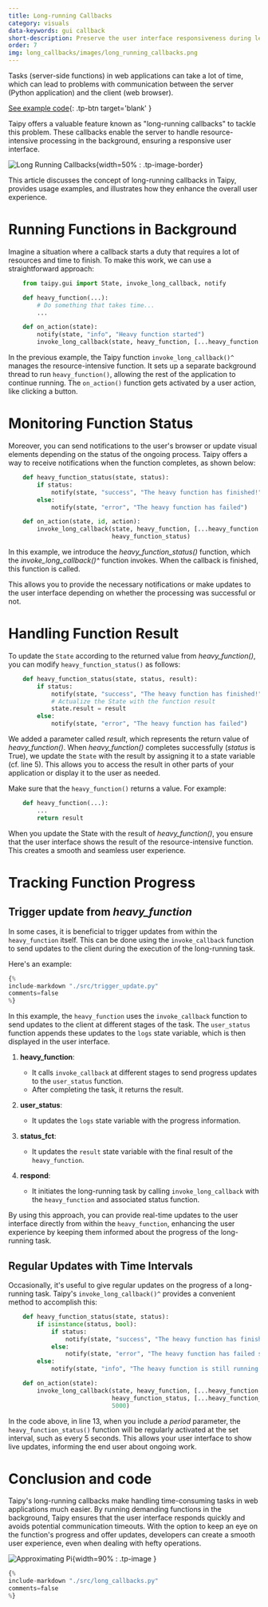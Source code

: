 ```yaml
---
title: Long-running Callbacks
category: visuals
data-keywords: gui callback
short-description: Preserve the user interface responsiveness during lengthy tasks.
order: 7
img: long_callbacks/images/long_running_callbacks.png
---
```


Tasks (server-side functions) in web applications can take a lot of time, which can lead to
problems with communication between the server (Python application) and the client (web browser).

[See example code](./src/long_callbacks.py){: .tp-btn target='blank' }

Taipy offers a valuable feature known as "long-running callbacks" to tackle this problem. These
callbacks enable the server to handle resource-intensive processing in the background, ensuring
a responsive user interface.

![Long Running Callbacks](images/long_running_callbacks.png){width=50% : .tp-image-border}

This article discusses the concept of long-running callbacks in Taipy, provides usage examples,
and illustrates how they enhance the overall user experience.

# Running Functions in Background

Imagine a situation where a callback starts a duty that requires a lot of resources and time to
finish. To make this work, we can use a straightforward approach:

```python
    from taipy.gui import State, invoke_long_callback, notify

    def heavy_function(...):
        # Do something that takes time...
        ...

    def on_action(state):
        notify(state, "info", "Heavy function started")
        invoke_long_callback(state, heavy_function, [...heavy_function arguments...])
```

In the previous example, the Taipy function `invoke_long_callback()^` manages the
resource-intensive function. It sets up a separate background thread to run `heavy_function()`,
allowing the rest of the application to continue running. The `on_action()` function gets
activated by a user action, like clicking a button.

# Monitoring Function Status

Moreover, you can send notifications to the user's browser or update visual elements depending
on the status of the ongoing process. Taipy offers a way to receive notifications when the
function completes, as shown below:

```python
    def heavy_function_status(state, status):
        if status:
            notify(state, "success", "The heavy function has finished!")
        else:
            notify(state, "error", "The heavy function has failed")

    def on_action(state, id, action):
        invoke_long_callback(state, heavy_function, [...heavy_function arguments...],
                             heavy_function_status)
```

In this example, we introduce the *heavy_function_status()* function, which the
*invoke_long_callback()^* function invokes. When the callback is finished, this function is called.

This allows you to provide the necessary notifications or make updates to the
user interface depending on whether the processing was successful or not.

# Handling Function Result

To update the `State` according to the returned value from *heavy_function()*, you can modify
`heavy_function_status()` as follows:

```python linenums="1"
    def heavy_function_status(state, status, result):
        if status:
            notify(state, "success", "The heavy function has finished!")
            # Actualize the State with the function result
            state.result = result
        else:
            notify(state, "error", "The heavy function has failed")
```

We added a parameter called *result*, which represents the return value of *heavy_function()*.
When *heavy_function()* completes successfully (*status* is True), we update the `State` with
the result by assigning it to a state variable (cf. line 5). This allows you to access the
result in other parts of your application or display it to the user as needed.

Make sure that the `heavy_function()` returns a value. For example:

```python
    def heavy_function(...):
        ...
        return result
```

When you update the State with the result of *heavy_function()*, you ensure that the user
interface shows the result of the resource-intensive function. This creates a smooth and seamless
user experience.

# Tracking Function Progress

## Trigger update from *heavy_function*

In some cases, it is beneficial to trigger updates from within the `heavy_function` 
itself. This can be done using the `invoke_callback` function to send updates to the 
client during the execution of the long-running task.

Here's an example:

```python
{%
include-markdown "./src/trigger_update.py"
comments=false
%}
```

In this example, the `heavy_function` uses the `invoke_callback` function to send updates 
to the client at different stages of the task. The `user_status` function appends these 
updates to the `logs` state variable, which is then displayed in the user interface.

1. **heavy_function**:
   - It calls `invoke_callback` at different stages to send progress updates to the 
   `user_status` function.
   - After completing the task, it returns the result.

2. **user_status**:
   - It updates the `logs` state variable with the progress information.

3. **status_fct**:
   - It updates the `result` state variable with the final result of the `heavy_function`.

4. **respond**:
   - It initiates the long-running task by calling `invoke_long_callback` with the 
   `heavy_function` and associated status function.

By using this approach, you can provide real-time updates to the user interface directly 
from within the `heavy_function`, enhancing the user experience by keeping them informed 
about the progress of the long-running task.


## Regular Updates with Time Intervals

Occasionally, it's useful to give regular updates on the progress of a long-running task.
Taipy's `invoke_long_callback()^` provides a convenient method to accomplish this:

```python linenums="1"
    def heavy_function_status(state, status):
        if isinstance(status, bool):
            if status:
                notify(state, "success", "The heavy function has finished!")
            else:
                notify(state, "error", "The heavy function has failed somehow.")
        else:
            notify(state, "info", "The heavy function is still running...")

    def on_action(state):
        invoke_long_callback(state, heavy_function, [...heavy_function arguments...],
                             heavy_function_status, [...heavy_function_status arguments...],
                             5000)
```

In the code above, in line 13, when you include a *period* parameter, the `heavy_function_status()`
function will be regularly activated at the set interval, such as every 5 seconds. This allows
your user interface to show live updates, informing the end user about ongoing work.

# Conclusion and code

Taipy's long-running callbacks make handling time-consuming tasks in web applications much
easier. By running demanding functions in the background, Taipy ensures that the user interface
responds quickly and avoids potential communication timeouts. With the option to keep an eye on
the function's progress and offer updates, developers can create a smooth user experience, even
when dealing with hefty operations.

![Approximating Pi](images/approx_pi.png){width=90% : .tp-image }

```python
{%
include-markdown "./src/long_callbacks.py"
comments=false
%}
```